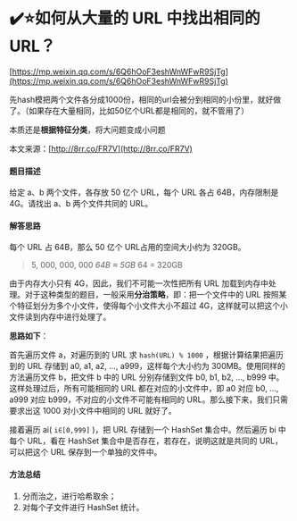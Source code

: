 # ✔️⭐如何从大量的 URL 中找出相同的 URL？



[https://mp.weixin.qq.com/s/6Q6hOoF3eshWnWFwR9SjTg](https://mp.weixin.qq.com/s/6Q6hOoF3eshWnWFwR9SjTg)



先hash模把两个文件各分成1000份，相同的url会被分到相同的小份里，就好做了。（如果存在大量相同，比如50亿个URL都是相同的，就不管用了）

本质还是**根据特征分类**，将大问题变成小问题



本文来源：[http://8rr.co/FR7V](http://8rr.co/FR7V)

#### 题目描述

给定 a、b 两个文件，各存放 50 亿个 URL，每个 URL 各占 64B，内存限制是 4G。请找出 a、b 两个文件共同的 URL。

#### 解答思路

每个 URL 占 64B，那么 50 亿个 URL占用的空间大小约为 320GB。

> 5, 000, 000, 000  _64B ≈ 5GB_  64 = 320GB

由于内存大小只有 4G，因此，我们不可能一次性把所有 URL 加载到内存中处理。对于这种类型的题目，一般采用**分治策略**，即：把一个文件中的 URL 按照某个特征划分为多个小文件，使得每个小文件大小不超过 4G，这样就可以把这个小文件读到内存中进行处理了。

**思路如下**：

首先遍历文件 a，对遍历到的 URL 求 `hash(URL) % 1000` ，根据计算结果把遍历到的 URL 存储到 a0, a1, a2, ..., a999，这样每个大小约为 300MB。使用同样的方法遍历文件 b，把文件 b 中的 URL 分别存储到文件 b0, b1, b2, ..., b999 中。这样处理过后，所有可能相同的 URL 都在对应的小文件中，即 a0 对应 b0, ..., a999 对应 b999，不对应的小文件不可能有相同的 URL。那么接下来，我们只需要求出这 1000 对小文件中相同的 URL 就好了。

接着遍历 ai\( `i∈[0,999]` \)，把 URL 存储到一个 HashSet 集合中。然后遍历 bi 中每个 URL，看在 HashSet 集合中是否存在，若存在，说明这就是共同的 URL，可以把这个 URL 保存到一个单独的文件中。

#### 方法总结

1. 分而治之，进行哈希取余；
2. 对每个子文件进行 HashSet 统计。

